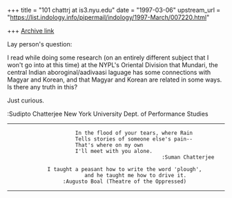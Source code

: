 +++
title = "101 chattrj at is3.nyu.edu"
date = "1997-03-06"
upstream_url = "https://list.indology.info/pipermail/indology/1997-March/007220.html"

+++
[Archive link](https://list.indology.info/pipermail/indology/1997-March/007220.html)

Lay person's question:

I read while doing some research (on an entirely different subject that I
won't go into at this time) at the NYPL's Oriental Division that Mundari,
the central Indian aboroginal/aadivaasi laguage has some connections with
Magyar and Korean, and that Magyar and Korean are related in some ways. Is
there any truth in this?

Just curious.

:Sudipto Chatterjee
New York University
Dept. of Performance Studies

_______________________________________________________

                          In the flood of your tears, where Rain
                          Tells stories of someone else's pain--
                          That's where on my own
                          I'll meet with you alone.
                                                      :Suman Chatterjee

                 I taught a peasant how to write the word 'plough', 
                             and he taught me how to drive it.
                      :Augusto Boal (Theatre of the Oppressed)
_______________________________________________________





